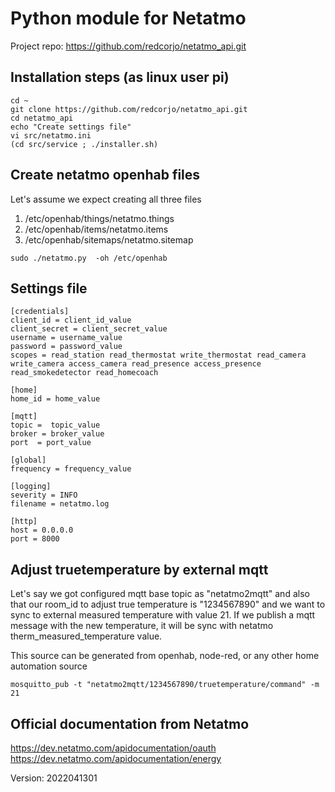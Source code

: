 # Python module for Netatmo

Project repo: https://github.com/redcorjo/netatmo_api.git

## Installation steps (as linux user pi)

```shell
cd ~
git clone https://github.com/redcorjo/netatmo_api.git
cd netatmo_api
echo "Create settings file"
vi src/netatmo.ini
(cd src/service ; ./installer.sh)
```

## Create netatmo openhab files

Let's assume we expect creating all three files 

1. /etc/openhab/things/netatmo.things
2. /etc/openhab/items/netatmo.items
3. /etc/openhab/sitemaps/netatmo.sitemap

```shell
sudo ./netatmo.py  -oh /etc/openhab
```

## Settings file

```
[credentials]
client_id = client_id_value
client_secret = client_secret_value
username = username_value
password = password_value
scopes = read_station read_thermostat write_thermostat read_camera write_camera access_camera read_presence access_presence read_smokedetector read_homecoach

[home]
home_id = home_value

[mqtt]
topic =  topic_value
broker = broker_value 
port  = port_value

[global]
frequency = frequency_value

[logging]
severity = INFO
filename = netatmo.log

[http]
host = 0.0.0.0
port = 8000
```

## Adjust truetemperature by external mqtt

Let's say we got configured mqtt base topic as "netatmo2mqtt" and also that our room_id to adjust true temperature is "1234567890" and we want to sync to external measured temperature with value 21.  If we publish a mqtt message with the new temperature, it will be sync with netatmo therm_measured_temperature value. 

This source can be generated from openhab, node-red, or any other home automation source

```shell
mosquitto_pub -t "netatmo2mqtt/1234567890/truetemperature/command" -m 21
```

## Official documentation from Netatmo

<https://dev.netatmo.com/apidocumentation/oauth>
<https://dev.netatmo.com/apidocumentation/energy>


Version: 2022041301
